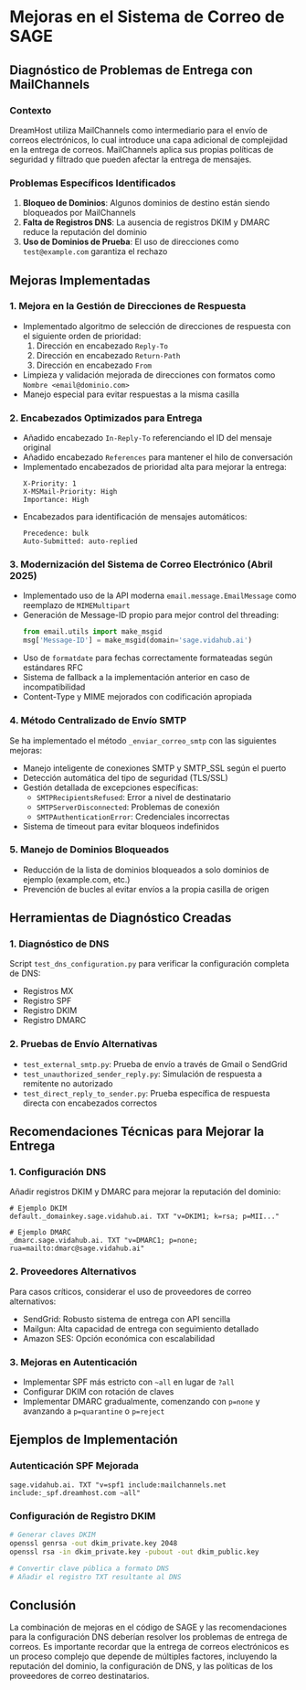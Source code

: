 # Mejoras en el Sistema de Correo de SAGE

## Diagnóstico de Problemas de Entrega con MailChannels

### Contexto
DreamHost utiliza MailChannels como intermediario para el envío de correos electrónicos, lo cual introduce una capa adicional de complejidad en la entrega de correos. MailChannels aplica sus propias políticas de seguridad y filtrado que pueden afectar la entrega de mensajes.

### Problemas Específicos Identificados
1. **Bloqueo de Dominios**: Algunos dominios de destino están siendo bloqueados por MailChannels
2. **Falta de Registros DNS**: La ausencia de registros DKIM y DMARC reduce la reputación del dominio
3. **Uso de Dominios de Prueba**: El uso de direcciones como `test@example.com` garantiza el rechazo

## Mejoras Implementadas

### 1. Mejora en la Gestión de Direcciones de Respuesta
- Implementado algoritmo de selección de direcciones de respuesta con el siguiente orden de prioridad:
  1. Dirección en encabezado `Reply-To`
  2. Dirección en encabezado `Return-Path`
  3. Dirección en encabezado `From`
- Limpieza y validación mejorada de direcciones con formatos como `Nombre <email@dominio.com>`
- Manejo especial para evitar respuestas a la misma casilla

### 2. Encabezados Optimizados para Entrega
- Añadido encabezado `In-Reply-To` referenciando el ID del mensaje original
- Añadido encabezado `References` para mantener el hilo de conversación
- Implementado encabezados de prioridad alta para mejorar la entrega:
  ```
  X-Priority: 1
  X-MSMail-Priority: High
  Importance: High
  ```
- Encabezados para identificación de mensajes automáticos:
  ```
  Precedence: bulk
  Auto-Submitted: auto-replied
  ```

### 3. Modernización del Sistema de Correo Electrónico (Abril 2025)
- Implementado uso de la API moderna `email.message.EmailMessage` como reemplazo de `MIMEMultipart`
- Generación de Message-ID propio para mejor control del threading:
  ```python
  from email.utils import make_msgid
  msg['Message-ID'] = make_msgid(domain='sage.vidahub.ai')
  ```
- Uso de `formatdate` para fechas correctamente formateadas según estándares RFC
- Sistema de fallback a la implementación anterior en caso de incompatibilidad
- Content-Type y MIME mejorados con codificación apropiada

### 4. Método Centralizado de Envío SMTP
Se ha implementado el método `_enviar_correo_smtp` con las siguientes mejoras:
- Manejo inteligente de conexiones SMTP y SMTP_SSL según el puerto
- Detección automática del tipo de seguridad (TLS/SSL)
- Gestión detallada de excepciones específicas:
  - `SMTPRecipientsRefused`: Error a nivel de destinatario
  - `SMTPServerDisconnected`: Problemas de conexión
  - `SMTPAuthenticationError`: Credenciales incorrectas
- Sistema de timeout para evitar bloqueos indefinidos

### 5. Manejo de Dominios Bloqueados
- Reducción de la lista de dominios bloqueados a solo dominios de ejemplo (example.com, etc.)
- Prevención de bucles al evitar envíos a la propia casilla de origen

## Herramientas de Diagnóstico Creadas

### 1. Diagnóstico de DNS
Script `test_dns_configuration.py` para verificar la configuración completa de DNS:
- Registros MX
- Registro SPF
- Registro DKIM
- Registro DMARC

### 2. Pruebas de Envío Alternativas
- `test_external_smtp.py`: Prueba de envío a través de Gmail o SendGrid
- `test_unauthorized_sender_reply.py`: Simulación de respuesta a remitente no autorizado
- `test_direct_reply_to_sender.py`: Prueba específica de respuesta directa con encabezados correctos

## Recomendaciones Técnicas para Mejorar la Entrega

### 1. Configuración DNS
Añadir registros DKIM y DMARC para mejorar la reputación del dominio:

```
# Ejemplo DKIM
default._domainkey.sage.vidahub.ai. TXT "v=DKIM1; k=rsa; p=MII..."

# Ejemplo DMARC
_dmarc.sage.vidahub.ai. TXT "v=DMARC1; p=none; rua=mailto:dmarc@sage.vidahub.ai"
```

### 2. Proveedores Alternativos
Para casos críticos, considerar el uso de proveedores de correo alternativos:
- SendGrid: Robusto sistema de entrega con API sencilla
- Mailgun: Alta capacidad de entrega con seguimiento detallado
- Amazon SES: Opción económica con escalabilidad

### 3. Mejoras en Autenticación
- Implementar SPF más estricto con `~all` en lugar de `?all`
- Configurar DKIM con rotación de claves
- Implementar DMARC gradualmente, comenzando con `p=none` y avanzando a `p=quarantine` o `p=reject`

## Ejemplos de Implementación

### Autenticación SPF Mejorada
```
sage.vidahub.ai. TXT "v=spf1 include:mailchannels.net include:_spf.dreamhost.com ~all"
```

### Configuración de Registro DKIM
```bash
# Generar claves DKIM
openssl genrsa -out dkim_private.key 2048
openssl rsa -in dkim_private.key -pubout -out dkim_public.key

# Convertir clave pública a formato DNS
# Añadir el registro TXT resultante al DNS
```

## Conclusión
La combinación de mejoras en el código de SAGE y las recomendaciones para la configuración DNS deberían resolver los problemas de entrega de correos. Es importante recordar que la entrega de correos electrónicos es un proceso complejo que depende de múltiples factores, incluyendo la reputación del dominio, la configuración de DNS, y las políticas de los proveedores de correo destinatarios.
